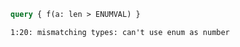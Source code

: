 ```graphql
query { f(a: len > ENUMVAL) }
```

```
1:20: mismatching types: can't use enum as number
```
